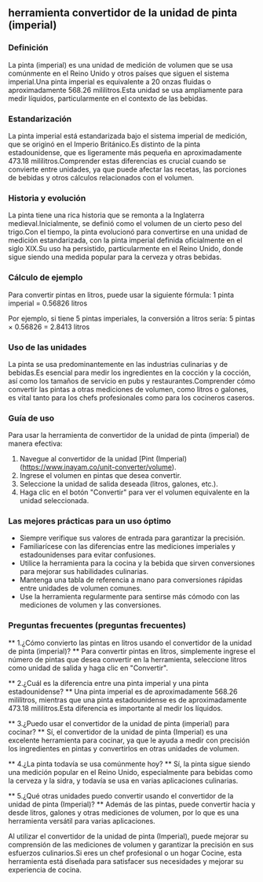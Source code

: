 ## herramienta convertidor de la unidad de pinta (imperial)

### Definición
La pinta (imperial) es una unidad de medición de volumen que se usa comúnmente en el Reino Unido y otros países que siguen el sistema imperial.Una pinta imperial es equivalente a 20 onzas fluidas o aproximadamente 568.26 mililitros.Esta unidad se usa ampliamente para medir líquidos, particularmente en el contexto de las bebidas.

### Estandarización
La pinta imperial está estandarizada bajo el sistema imperial de medición, que se originó en el Imperio Británico.Es distinto de la pinta estadounidense, que es ligeramente más pequeña en aproximadamente 473.18 mililitros.Comprender estas diferencias es crucial cuando se convierte entre unidades, ya que puede afectar las recetas, las porciones de bebidas y otros cálculos relacionados con el volumen.

### Historia y evolución
La pinta tiene una rica historia que se remonta a la Inglaterra medieval.Inicialmente, se definió como el volumen de un cierto peso del trigo.Con el tiempo, la pinta evolucionó para convertirse en una unidad de medición estandarizada, con la pinta imperial definida oficialmente en el siglo XIX.Su uso ha persistido, particularmente en el Reino Unido, donde sigue siendo una medida popular para la cerveza y otras bebidas.

### Cálculo de ejemplo
Para convertir pintas en litros, puede usar la siguiente fórmula:
1 pinta imperial = 0.56826 litros

Por ejemplo, si tiene 5 pintas imperiales, la conversión a litros sería:
5 pintas × 0.56826 = 2.8413 litros

### Uso de las unidades
La pinta se usa predominantemente en las industrias culinarias y de bebidas.Es esencial para medir los ingredientes en la cocción y la cocción, así como los tamaños de servicio en pubs y restaurantes.Comprender cómo convertir las pintas a otras mediciones de volumen, como litros o galones, es vital tanto para los chefs profesionales como para los cocineros caseros.

### Guía de uso
Para usar la herramienta de convertidor de la unidad de pinta (imperial) de manera efectiva:
1. Navegue al convertidor de la unidad [Pint (Imperial) (https://www.inayam.co/unit-converter/volume).
2. Ingrese el volumen en pintas que desea convertir.
3. Seleccione la unidad de salida deseada (litros, galones, etc.).
4. Haga clic en el botón "Convertir" para ver el volumen equivalente en la unidad seleccionada.

### Las mejores prácticas para un uso óptimo
- Siempre verifique sus valores de entrada para garantizar la precisión.
- Familiarícese con las diferencias entre las mediciones imperiales y estadounidenses para evitar confusiones.
- Utilice la herramienta para la cocina y la bebida que sirven conversiones para mejorar sus habilidades culinarias.
- Mantenga una tabla de referencia a mano para conversiones rápidas entre unidades de volumen comunes.
- Use la herramienta regularmente para sentirse más cómodo con las mediciones de volumen y las conversiones.

### Preguntas frecuentes (preguntas frecuentes)

** 1.¿Cómo convierto las pintas en litros usando el convertidor de la unidad de pinta (imperial)? **
Para convertir pintas en litros, simplemente ingrese el número de pintas que desea convertir en la herramienta, seleccione litros como unidad de salida y haga clic en "Convertir".

** 2.¿Cuál es la diferencia entre una pinta imperial y una pinta estadounidense? **
Una pinta imperial es de aproximadamente 568.26 mililitros, mientras que una pinta estadounidense es de aproximadamente 473.18 mililitros.Esta diferencia es importante al medir los líquidos.

** 3.¿Puedo usar el convertidor de la unidad de pinta (imperial) para cocinar? **
Sí, el convertidor de la unidad de pinta (Imperial) es una excelente herramienta para cocinar, ya que le ayuda a medir con precisión los ingredientes en pintas y convertirlos en otras unidades de volumen.

** 4.¿La pinta todavía se usa comúnmente hoy? **
Sí, la pinta sigue siendo una medición popular en el Reino Unido, especialmente para bebidas como la cerveza y la sidra, y todavía se usa en varias aplicaciones culinarias.

** 5.¿Qué otras unidades puedo convertir usando el convertidor de la unidad de pinta (Imperial)? **
Además de las pintas, puede convertir hacia y desde litros, galones y otras mediciones de volumen, por lo que es una herramienta versátil para varias aplicaciones.

Al utilizar el convertidor de la unidad de pinta (Imperial), puede mejorar su comprensión de las mediciones de volumen y garantizar la precisión en sus esfuerzos culinarios.Si eres un chef profesional o un hogar Cocine, esta herramienta está diseñada para satisfacer sus necesidades y mejorar su experiencia de cocina.